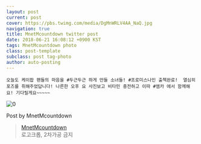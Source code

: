 ```yaml
---
layout: post
current: post
cover: https://pbs.twimg.com/media/DgMnWRLV4AA_NaQ.jpg
navigation: true
title: MnetMcountdown twitter post
date: 2018-06-21 16:08:12 +0900 KST
tags: MnetMcountdown photo
class: post-template
subclass: post tag-photo
author: auto-posting
---
```


```  
오늘도 케이팝 팬들의 마음을 #두근두근 하게 만들 소녀들! #프로미스나인 출첵완료!  열심히 포즈를 취해주었답니다! 나른한 오후 요 사진보고 비타민 충전하고 이따 #엠카 에서 함께해요! 기다릴게요~~~~~  

```

![0](https://pbs.twimg.com/media/DgMnWRLV4AA_NaQ.jpg)


Post by MnetMcountdown

> [MnetMcountdown](https://twitter.com/MnetMcountdown)  
로고크롭, 2차가공 금지